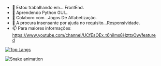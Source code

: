 - 🔭 Estou trabalhando em... FrontEnd.
- 🌱 Aprendendo Python GUI...
- 👯 Colaboro com...Jogos De Alfabetização.
- 🤔 A procura insensante por ajuda no requisito...Responsividade.
- 📫 Para maiores informações:
   https://www.youtube.com/channel/UCfEsOEx_t6hiIms8HzttxOw/featured


[![Top Langs](https://github-readme-stats.vercel.app/api/top-langs/?username=mqjogos&langs_count=8)](https://github.com/mqjogos/github-readme-stats)

![Snake animation](https://github.com/mqjogos/mqjogos/blob/output/github-contribution-grid-snake.svg)




